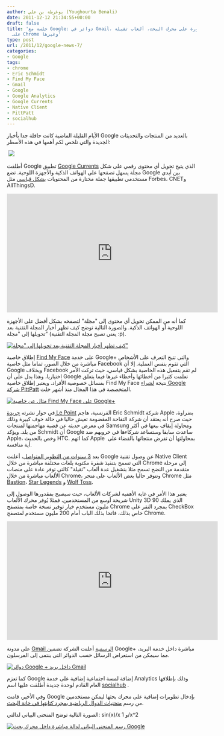 ```yaml
---
author: يوغرطة بن علي (Youghourta Benali)
date: 2011-12-12 21:34:55+00:00
draft: false
title: 'جلسة مع Google: دوائر في Gmail، آلة حاسبة متطورة على محرك البحث، ألعاب ثقيلة
  على Chrome وغيرها'
type: post
url: /2011/12/google-news-7/
categories:
- Google
tags:
- chrome
- Eric Schmidt
- Find My Face
- Gmail
- Google
- Google Analytics
- Google Currents
- Native Client
- PittPatt
- socialhub
---
```


الأيام القليلة الماضية كانت حافلة جدا بأخبار Google بالعديد من المنتجات والتحديثات الجديدة والتي نلخص لكم أهمها في هذه الأسطر:




 [![](https://www.it-scoop.com/wp-content/uploads/2011/12/logo-google-metal.jpg)
](https://www.it-scoop.com/wp-content/uploads/2011/12/logo-google-metal.jpg)




أطلقت Google تطبيق [Google Currents](http://www.google.com/producer/currents) الذي يتيح تحويل أي محتوى رقمي على شكل مجلة يسهل تصفحها على الهواتف الذكية والأجهزة اللوحية. تضع Google بين أيدي مستخدمي تطبيقها جملة مختارة من المحتويات [بشكل قياسي](http://www.google.com/producer/editions) مثل Forbes، CNETو AllThingsD.




<!-- more -->




<iframe src="http://www.youtube.com/embed/5LOcUkm8m9w" height="315" frameborder="0" width="560"></iframe>




كما أنه من الممكن تحويل أي محتوى إلى "مجلة" لتصفحه بشكل أفضل على الأجهزة اللوحية أو الهواتف الذكية. والصورة التالية توضح كيف تظهر أخبار المجلة التقنية بعد تحويلها إلى "مجلة" (يعني تصبح مجلة المجلة التقنية :p).




[![كيف تظهر أخبار المجلة التقنية بعد تحويلها إلى "مجلة" ](https://www.it-scoop.com/wp-content/uploads/2011/12/Google-Currents-it-scoop.png)
](https://www.it-scoop.com/wp-content/uploads/2011/12/Google-Currents-it-scoop.png)




إطلاق خاصية [Find My Face](https://plus.google.com/101560853443212199687/posts/VV45vivcFq4) على خدمة Google+ والتي تتيح التعرف على الأشخاص مباشرة من خلال الصور، تماما مثل خاصية Facebook التي تقوم بنفس العملية. إلا أن Google وبخلاف Facebook لم تقم بتفعيل هذه الخاصية بشكل قياسي، حيث تركت الأمر اختياريا، وهذا يدل على أن Google تعلمت كثيرا من أخطائها وأخطاء غيرها فيما يتعلق بمسائل خصوصية الأفراد. ويعتبر إطلاق خاصية Find My Face نتيجة [لشراء Google شركة PittPatt](http://techcrunch.com/2011/07/22/google-acquires-facial-recognition-software-company-pittpatt/) المتخصصة في هذا المجال منذ أشهر خلت.




[![مثال عن خاصية Find My Face على Google+](https://www.it-scoop.com/wp-content/uploads/2011/12/find-my-face-google-plus.png)
](https://www.it-scoop.com/wp-content/uploads/2011/12/find-my-face-google-plus.png)




في حوار نشرته [جريدة Le Point](http://www.lepoint.fr/technologie/eric-schmidt-apple-veut-vous-empecher-d-avoir-le-choix-09-12-2011-1405776_58.php) الفرنسية، هاجم Eric Schmidt شركة Apple بضراوة، حيث صرح أنه يعتقد أن شركة التفاحة المقضومة تعيش حاليا في حالة خوف كبيرة وذلك في معرض حديثه عن قضية مهاجمتها لمنتجات Samsung ومحاولة إيقاف بيعها في أكثر من بلد. ويؤكد Schmidt أن Google ساعدت سابقا وستساعد شركاءها في حروبهم ضد Apple، وخص بالحديث HTC. كما اتهم Apple  بمحاولتها أن تفرض منتجاتها بالقضاء على أية منافسة.




بعد [3 سنوات من التطوير المتواصل](http://venturebeat.com/2011/12/08/google-nabs-square-enix-and-other-game-developers-to-do-native-chrome-games/)، أعلنت Google عن وصول تقنية Native Client التي تسمح بتنفيذ شفرة مكتوبة بلغات مختلفة مباشرة من خلال Chrome إلى مرحلة متقدمة من النضج تسمح مثلا بتشغيل عدة ألعاب "ثقيلة" كالتي توفر عادة على منصات الألعاب مباشرة من خلال Chrome، وتتوفر حاليا بعض الألعاب على متجر Chrome مثل [Bastion](https://chrome.google.com/webstore/detail/oohphhdkahjlioohbalmicpokoefkgid)، [Star Legends](https://chrome.google.com/webstore/detail/chcaflnbhnoegjedbjaamecefhglfamc) و [Wolf Toss](https://chrome.google.com/webstore/detail/pjlncddmdljpioccbmempchonhlifakc).




يعتبر هذا الأمر في غاية الأهمية لشركات الألعاب، حيث سيصبح بمقدورها الوصول إلى شريحة أوسع من المستخدمين، فمثلا يُوفر محرك الألعاب Unity 3D الذي يملك 90 مليون مستخدم خيار توفير نسخة خاصة بمتصفح Chrome بمجرد النقر على CheckBox خاص بذلك، فاتحا بذلك الباب أمام 200 مليون مستخدم لمتصفح Chrome.




<iframe src="http://www.youtube.com/embed/jCLKUWlOr2s" height="315" frameborder="0" width="560"></iframe>




على مدونة [Gmail الرسمية](http://gmailblog.blogspot.com/2011/12/gmail-and-contacts-get-better-with.html) أعلنت الشركة تضمين Google+ مباشرة داخل خدمة البريد، مما سيمكن من استعراض الرسائل حسب الدوائر التي ينتمي إلى المرسلون.




[![دوائر Google + داخل بريد Gmail](https://www.it-scoop.com/wp-content/uploads/2011/12/google-plus-gmail.png)
](https://www.it-scoop.com/wp-content/uploads/2011/12/google-plus-gmail.png)




كما تعزم Google إضافة لمسة اجتماعية إضافية على خدمة Analytics وذلك بإطلاقها العام القادم لوحدة جديدة أطلقت عليها اسم [socialhub](http://www.google.com/analytics/developers/socialhub.html) .




وفي الأخير، قامت Google بإدخال تطويرات إضافية على محرك بحثها ليمكن مستخدمين من رسم [منحنيات الدوال الرياضية بمجرد كتابتها في خانة البحث](http://googlesystem.blogspot.com/2011/12/googles-graphing-calculator.html).




الصورة التالية توضح المنحنى البياني لدالتي: sin(x)/x و 1/x^2




[![رسم المنحنى البياني لدالة مباشرة داخل محرك بحث Google](https://www.it-scoop.com/wp-content/uploads/2011/12/google-equation.png)
](https://www.it-scoop.com/wp-content/uploads/2011/12/google-equation.png)
